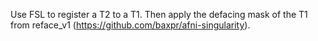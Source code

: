 Use FSL to register a T2 to a T1. Then apply the defacing mask of the T1 from reface_v1 (https://github.com/baxpr/afni-singularity).
